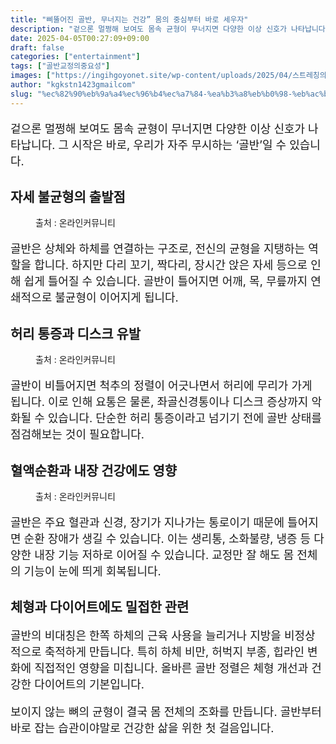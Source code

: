 ```yaml
---
title: "삐뚤어진 골반, 무너지는 건강” 몸의 중심부터 바로 세우자"
description: "겉으론 멀쩡해 보여도 몸속 균형이 무너지면 다양한 이상 신호가 나타납니다. 그 시작은 바로, 우리가 자주 무시하는 ‘골반’일 수 있습니다."
date: 2025-04-05T00:27:09+09:00
draft: false
categories: ["entertainment"]
tags: ["골반교정의중요성"]
images: ["https://ingihgoyonet.site/wp-content/uploads/2025/04/스트레칭의중요성-1024x683.jpg", "https://ingihgoyonet.site/wp-content/uploads/2025/04/골반교정-1024x699.jpg", "https://ingihgoyonet.site/wp-content/uploads/2025/04/골반-1024x683.jpg"]
author: "kgkstn1423gmailcom"
slug: "%ec%82%90%eb%9a%a4%ec%96%b4%ec%a7%84-%ea%b3%a8%eb%b0%98-%eb%ac%b4%eb%84%88%ec%a7%80%eb%8a%94-%ea%b1%b4%ea%b0%95-%eb%aa%b8%ec%9d%98-%ec%a4%91%ec%8b%ac%eb%b6%80%ed%84%b0-%eb%b0%94%eb%a1%9c"
---
```


<p style="font-size:18px">겉으론 멀쩡해 보여도 몸속 균형이 무너지면 다양한 이상 신호가 나타납니다. 그 시작은 바로, 우리가 자주 무시하는 ‘골반’일 수 있습니다.</p> <h2 >자세 불균형의 출발점</h2> <figure ><img src="https://ingihgoyonet.site/wp-content/uploads/2025/04/스트레칭의중요성-1024x683.jpg" alt="" style="aspect-ratio:16/9;object-fit:cover"/><figcaption >출처 : 온라인커뮤니티</figcaption></figure> <p style="font-size:18px">골반은 상체와 하체를 연결하는 구조로, 전신의 균형을 지탱하는 역할을 합니다. 하지만 다리 꼬기, 짝다리, 장시간 앉은 자세 등으로 인해 쉽게 틀어질 수 있습니다. 골반이 틀어지면 어깨, 목, 무릎까지 연쇄적으로 불균형이 이어지게 됩니다.</p> <h2 >허리 통증과 디스크 유발</h2> <figure ><img src="https://ingihgoyonet.site/wp-content/uploads/2025/04/골반교정-1024x699.jpg" alt="" style="aspect-ratio:16/9;object-fit:cover"/><figcaption >출처 : 온라인커뮤니티</figcaption></figure> <p style="font-size:18px">골반이 비틀어지면 척추의 정렬이 어긋나면서 허리에 무리가 가게 됩니다. 이로 인해 요통은 물론, 좌골신경통이나 디스크 증상까지 악화될 수 있습니다. 단순한 허리 통증이라고 넘기기 전에 골반 상태를 점검해보는 것이 필요합니다.</p> <h2 >혈액순환과 내장 건강에도 영향</h2> <figure ><img src="https://ingihgoyonet.site/wp-content/uploads/2025/04/골반-1024x683.jpg" alt="" style="aspect-ratio:16/9;object-fit:cover"/><figcaption >출처 : 온라인커뮤니티</figcaption></figure> <p style="font-size:18px">골반은 주요 혈관과 신경, 장기가 지나가는 통로이기 때문에 틀어지면 순환 장애가 생길 수 있습니다. 이는 생리통, 소화불량, 냉증 등 다양한 내장 기능 저하로 이어질 수 있습니다. 교정만 잘 해도 몸 전체의 기능이 눈에 띄게 회복됩니다.</p> <h2 >체형과 다이어트에도 밀접한 관련</h2> <p style="font-size:18px">골반의 비대칭은 한쪽 하체의 근육 사용을 늘리거나 지방을 비정상적으로 축적하게 만듭니다. 특히 하체 비만, 허벅지 부종, 힙라인 변화에 직접적인 영향을 미칩니다. 올바른 골반 정렬은 체형 개선과 건강한 다이어트의 기본입니다.</p> <p style="font-size:18px">보이지 않는 뼈의 균형이 결국 몸 전체의 조화를 만듭니다. 골반부터 바로 잡는 습관이야말로 건강한 삶을 위한 첫 걸음입니다.</p>